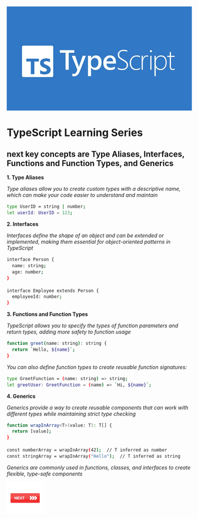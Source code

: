 ![TypeScript](images/image1.jpeg)
# TypeScript Learning Series

## next key concepts are Type Aliases, Interfaces, Functions and Function Types, and Generics

**1. Type Aliases**

*Type aliases allow you to create custom types with a descriptive name, which can make your code easier to understand and maintain*

```bash
type UserID = string | number;
let userId: UserID = 123;
```


**2. Interfaces**

*Interfaces define the shape of an object and can be extended or implemented, making them essential for object-oriented patterns in TypeScript*

```bash
interface Person {
  name: string;
  age: number;
}

interface Employee extends Person {
  employeeId: number;
}
```

**3. Functions and Function Types**

*TypeScript allows you to specify the types of function parameters and return types, adding more safety to function usage*

```bash
function greet(name: string): string {
  return `Hello, ${name}`;
}
```

*You can also define function types to create reusable function signatures:*

```bash
type GreetFunction = (name: string) => string;
let greetUser: GreetFunction = (name) => `Hi, ${name}`;
```

**4. Generics**

*Generics provide a way to create reusable components that can work with different types while maintaining strict type checking*

```bash
function wrapInArray<T>(value: T): T[] {
  return [value];
}

const numberArray = wrapInArray(42);  // T inferred as number
const stringArray = wrapInArray("Hello");  // T inferred as string
```
*Generics are commonly used in functions, classes, and interfaces to create flexible, type-safe components*

<a href="advanced_types.md">
  <img src="images/button_next.png" alt="Next" style="width: 100px; height: auto; border: none;"/>
</a>


